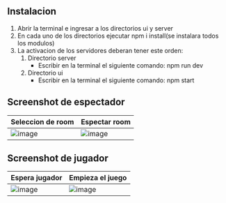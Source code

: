 ## Instalacion
1. Abrir la terminal e ingresar a los directorios ui y server
2. En cada uno de los directorios ejecutar npm i install(se instalara todos los modulos)
3. La activacion de los servidores deberan tener este orden: 
    1. Directorio server
        - Escribir en la terminal el siguiente comando: npm run dev
    2. Directorio ui
        - Escribir en la terminal el siguiente comando: npm start

## Screenshot de espectador
| Seleccion de room | Espectar room |
| -------- | -------- |
| ![image](https://github.com/isaacanteparac/web-battle-sea/assets/69361351/a2d74860-c437-405e-86ba-fa8ad2423e64) | ![image](https://github.com/isaacanteparac/web-battle-sea/assets/69361351/1eb74ff8-dcf4-46c9-ac1e-c67ec61df6bd) |

## Screenshot de jugador
| Espera jugador | Empieza el juego |
| -------- | -------- |
| ![image](https://github.com/isaacanteparac/web-battle-sea/assets/69361351/b2591375-d04a-4fb8-9b28-6b5cfee36543) | ![image](https://github.com/isaacanteparac/web-battle-sea/assets/69361351/08d210a3-59ea-49ab-99c9-585cdcf203d1) |
